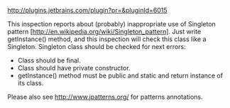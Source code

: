 http://plugins.jetbrains.com/plugin?pr=&pluginId=6015

This inspection reports about (probably) inappropriate use of Singleton pattern [http://en.wikipedia.org/wiki/Singleton_pattern].
Just write getInstance() method, and this inspection will check this class like a Singleton.
Singleton class should be checked for next errors:
* Class should be final.
* Class should have private constructor.
* getInstance() method must be public and static and return instance of its class.

Please also see http://www.jpatterns.org/ for patterns annotations.
